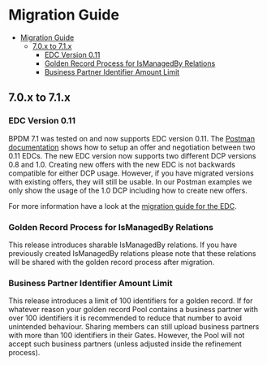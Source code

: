 # Migration Guide

<!-- TOC -->
* [Migration Guide](#migration-guide)
  * [7.0.x to 7.1.x](#70x-to-71x)
    * [EDC Version 0.11](#edc-version-011)
    * [Golden Record Process for IsManagedBy Relations](#golden-record-process-for-ismanagedby-relations)
    * [Business Partner Identifier Amount Limit](#business-partner-identifier-amount-limit)
<!-- TOC -->

## 7.0.x to 7.1.x

### EDC Version 0.11

BPDM 7.1 was tested on and now supports EDC version 0.11.
The [Postman documentation](../postman) shows how to setup an offer and negotiation between two 0.11 EDCs.
The new EDC version now supports two different DCP versions 0.8 and 1.0.
Creating new offers with the new EDC is not backwards compatible for either DCP usage.
However, if you have migrated versions with existing offers, they will still be usable.
In our Postman examples we only show the usage of the 1.0 DCP including how to create new offers.

For more information have a look at the [migration guide for the EDC](https://github.com/eclipse-tractusx/tractusx-edc/blob/main/docs/migration/2025-09-Version_0.10.x_0.11.x.md).

### Golden Record Process for IsManagedBy Relations

This release introduces sharable IsManagedBy relations. 
If you have previously created IsManagedBy relations please note that these relations will be shared with the golden record process after migration.

### Business Partner Identifier Amount Limit

This release introduces a limit of 100 identifiers for a golden record.
If for whatever reason your golden record Pool contains a business partner with over 100 identifiers it is recommended to reduce that number to avoid unintended behaviour.
Sharing members can still upload business partners with more than 100 identifiers in their Gates.
However, the Pool will not accept such business partners (unless adjusted inside the refinement process).
